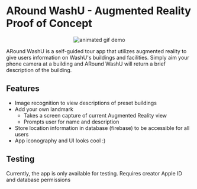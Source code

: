 # ARound WashU - Augmented Reality Proof of Concept

<p align="center">
  <img src="https://media.giphy.com/media/v1.Y2lkPTc5MGI3NjExcmI0MGx1aXJ4NWUyMHA5eGFvZzZlNmFvZ245eW42N2lvdG53N3E3eCZlcD12MV9pbnRlcm5hbF9naWZfYnlfaWQmY3Q9Zw/WvSkgMx9tpkQZRXW3J/giphy.gif" alt="animated gif demo" />
</p>


ARound WashU is a self-guided tour app that utilizes augmented reality to give users information on WashU's buildings and facilities. Simply aim your phone camera at a building and ARound WashU will return a brief description of the building.

## Features

* Image recognition to view descriptions of preset buildings
* Add your own landmark
    * Takes a screen capture of current Augmented Reality view
    * Prompts user for name and description
* Store location information in database (firebase) to be accessible for all users
* App iconography and UI looks cool :)


## Testing

Currently, the app is only available for testing. Requires creator Apple ID and database permissions

